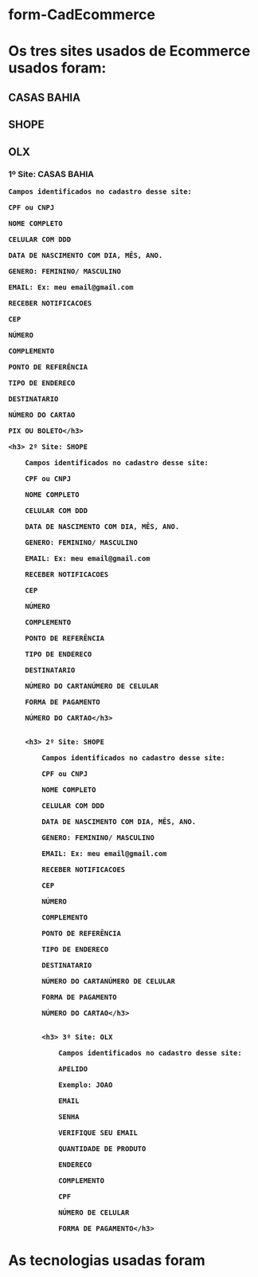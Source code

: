 # form-CadEcommerce

 <h1>Os tres sites usados de Ecommerce usados foram:</h1>
 <h2>CASAS BAHIA</h2>
 <h2>SHOPE</h2>  
 <h2>OLX</h2>

 <h3>1º Site: CASAS BAHIA

    Campos identificados no cadastro desse site:
    
    CPF ou CNPJ
    
    NOME COMPLETO
    
    CELULAR COM DDD
    
    DATA DE NASCIMENTO COM DIA, MÊS, ANO.
    
    GENERO: FEMININO/ MASCULINO
    
    EMAIL: Ex: meu email@gmail.com
    
    RECEBER NOTIFICACOES
    
    CEP
    
    NÚMERO
    
    COMPLEMENTO
    
    PONTO DE REFERÊNCIA
    
    TIPO DE ENDERECO
    
    DESTINATARIO
    
    NÚMERO DO CARTAO
    
    PIX OU BOLETO</h3>

    <h3> 2º Site: SHOPE

        Campos identificados no cadastro desse site:
        
        CPF ou CNPJ
        
        NOME COMPLETO
        
        CELULAR COM DDD
        
        DATA DE NASCIMENTO COM DIA, MÊS, ANO.
        
        GENERO: FEMININO/ MASCULINO
        
        EMAIL: Ex: meu email@gmail.com
        
        RECEBER NOTIFICACOES
        
        CEP
        
        NÚMERO
        
        COMPLEMENTO
        
        PONTO DE REFERÊNCIA
        
        TIPO DE ENDERECO
        
        DESTINATARIO
        
        NÚMERO DO CARTANÚMERO DE CELULAR
        
        FORMA DE PAGAMENTO
        
        NÚMERO DO CARTAO</h3>


        <h3> 2º Site: SHOPE

            Campos identificados no cadastro desse site:
            
            CPF ou CNPJ
            
            NOME COMPLETO
            
            CELULAR COM DDD
            
            DATA DE NASCIMENTO COM DIA, MÊS, ANO.
            
            GENERO: FEMININO/ MASCULINO
            
            EMAIL: Ex: meu email@gmail.com
            
            RECEBER NOTIFICACOES
            
            CEP
            
            NÚMERO
            
            COMPLEMENTO
            
            PONTO DE REFERÊNCIA
            
            TIPO DE ENDERECO
            
            DESTINATARIO
            
            NÚMERO DO CARTANÚMERO DE CELULAR
            
            FORMA DE PAGAMENTO
            
            NÚMERO DO CARTAO</h3>


            <h3> 3º Site: OLX

                Campos identificados no cadastro desse site:
                
                APELIDO
                
                Exemplo: JOAO
                
                EMAIL
                
                SENHA
                
                VERIFIQUE SEU EMAIL
                
                QUANTIDADE DE PRODUTO
                
                ENDERECO
                
                COMPLEMENTO
                
                CPF
                
                NÚMERO DE CELULAR
                
                FORMA DE PAGAMENTO</h3>

<h1>As tecnologias usadas foram<h1/>

</body>
</html>